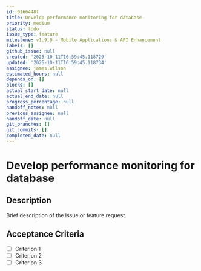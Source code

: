 ```yaml
---
id: 0166448f
title: Develop performance monitoring for database
priority: medium
status: todo
issue_type: feature
milestone: v1.9.0 - Mobile Applications & API Enhancement
labels: []
github_issue: null
created: '2025-10-11T16:59:45.118729'
updated: '2025-10-11T16:59:45.118734'
assignee: james.wilson
estimated_hours: null
depends_on: []
blocks: []
actual_start_date: null
actual_end_date: null
progress_percentage: null
handoff_notes: null
previous_assignee: null
handoff_date: null
git_branches: []
git_commits: []
completed_date: null
---
```


# Develop performance monitoring for database

## Description

Brief description of the issue or feature request.

## Acceptance Criteria

- [ ] Criterion 1
- [ ] Criterion 2
- [ ] Criterion 3